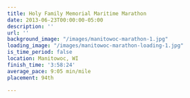 ```yaml
---
title: Holy Family Memorial Maritime Marathon
date: 2013-06-23T00:00:00-05:00
description: ''
url: ''
background_image: "/images/manitowoc-marathon-1.jpg"
loading_image: "/images/manitowoc-marathon-loading-1.jpg"
is_time_period: false
location: Manitowoc, WI
finish_time: '3:58:24'
average_pace: 9:05 min/mile
placement: 94th

---
```

